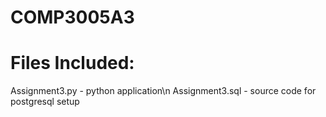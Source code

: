 # COMP3005A3

# Files Included:
Assignment3.py - python application\n
Assignment3.sql - source code for postgresql setup

